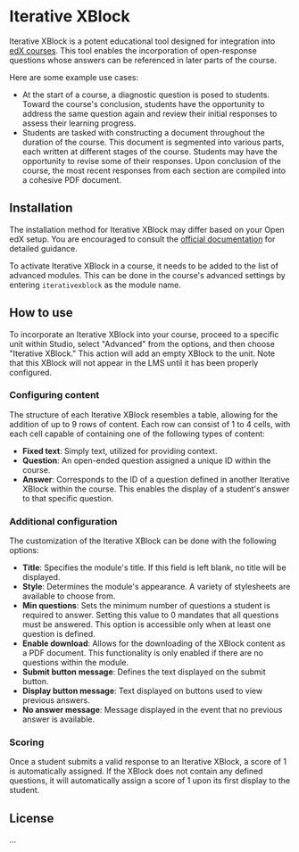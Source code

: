 # Iterative XBlock

Iterative XBlock is a potent educational tool designed for integration into [edX courses](https://www.edx.org/). This tool enables the incorporation of open-response questions whose answers can be referenced in later parts of the course.

Here are some example use cases:

- At the start of a course, a diagnostic question is posed to students. Toward the course's conclusion, students have the opportunity to address the same question again and review their initial responses to assess their learning progress.
- Students are tasked with constructing a document throughout the duration of the course. This document is segmented into various parts, each written at different stages of the course. Students may have the opportunity to revise some of their responses. Upon conclusion of the course, the most recent responses from each section are compiled into a cohesive PDF document.


## Installation

The installation method for Iterative XBlock may differ based on your Open edX setup. You are encouraged to consult the [official documentation](https://edx.readthedocs.io/projects/edx-installing-configuring-and-running/en/latest/configuration/install_xblock.html) for detailed guidance.

To activate Iterative XBlock in a course, it needs to be added to the list of advanced modules. This can be done in the course's advanced settings by entering `iterativexblock` as the module name.

## How to use

To incorporate an Iterative XBlock into your course, proceed to a specific unit within Studio, select "Advanced" from the options, and then choose "Iterative XBlock." This action will add an empty XBlock to the unit. Note that this XBlock will not appear in the LMS until it has been properly configured.

### Configuring content

The structure of each Iterative XBlock resembles a table, allowing for the addition of up to 9 rows of content. Each row can consist of 1 to 4 cells, with each cell capable of containing one of the following types of content:

- **Fixed text**: Simply text, utilized for providing context.
- **Question**: An open-ended question assigned a unique ID within the course.
- **Answer**: Corresponds to the ID of a question defined in another Iterative XBlock within the course. This enables the display of a student's answer to that specific question.

### Additional configuration

The customization of the Iterative XBlock can be done with the following options:

- **Title**: Specifies the module's title. If this field is left blank, no title will be displayed.
- **Style**: Determines the module's appearance. A variety of stylesheets are available to choose from.
- **Min questions**: Sets the minimum number of questions a student is required to answer. Setting this value to 0 mandates that all questions must be answered. This option is accessible only when at least one question is defined.
- **Enable download**: Allows for the downloading of the XBlock content as a PDF document. This functionality is only enabled if there are no questions within the module.
- **Submit button message**: Defines the text displayed on the submit button.
- **Display button message**: Text displayed on buttons used to view previous answers.
- **No answer message**: Message displayed in the event that no previous answer is available.

### Scoring

Once a student submits a valid response to an Iterative XBlock, a score of 1 is automatically assigned. If the XBlock does not contain any defined questions, it will automatically assign a score of 1 upon its first display to the student.


## License

...